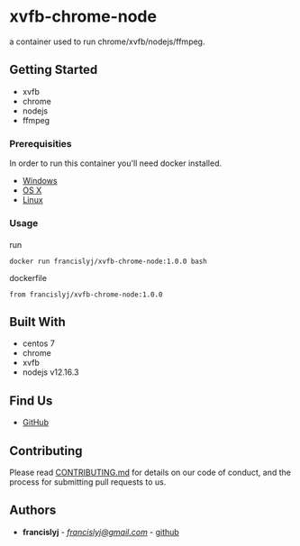 # xvfb-chrome-node

a container used to run chrome/xvfb/nodejs/ffmpeg.

## Getting Started

* xvfb
* chrome
* nodejs
* ffmpeg



### Prerequisities


In order to run this container you'll need docker installed.

* [Windows](https://docs.docker.com/windows/started)
* [OS X](https://docs.docker.com/mac/started/)
* [Linux](https://docs.docker.com/linux/started/)

### Usage

#### 

run
```shell
docker run francislyj/xvfb-chrome-node:1.0.0 bash
```
dockerfile

```shell
from francislyj/xvfb-chrome-node:1.0.0
```


## Built With

* centos 7
* chrome
* xvfb
* nodejs v12.16.3

## Find Us

* [GitHub](https://github.com/francislyj/docker-xvfb-chrome-node.git)

## Contributing

Please read [CONTRIBUTING.md](CONTRIBUTING.md) for details on our code of conduct, and the process for submitting pull requests to us.

## Authors

* **francislyj** - *francislyj@gmail.com* - [github](https://github.com/francislyj)

